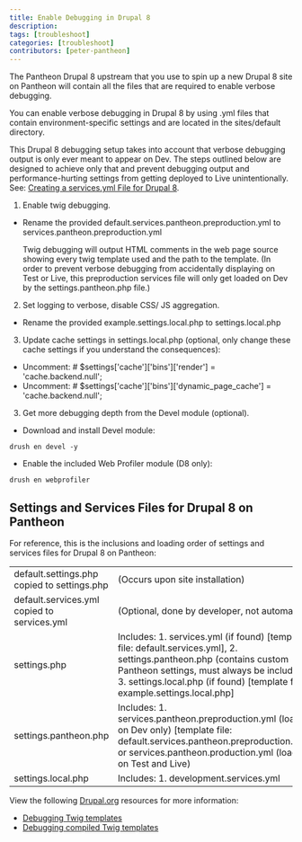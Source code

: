 ```yaml
---
title: Enable Debugging in Drupal 8
description:
tags: [troubleshoot]
categories: [troubleshoot]
contributors: [peter-pantheon]
---
```


The Pantheon Drupal 8 upstream that you use to spin up a new Drupal 8 site on Pantheon will contain all the files that are required to enable verbose debugging. 

You can enable verbose debugging in Drupal 8 by using .yml files that contain environment-specific settings and are located in the sites/default directory. 

This Drupal 8 debugging setup takes into account that verbose debugging output is only ever meant to appear on Dev. The steps outlined below are designed to achieve only that and prevent debugging output and performance-hurting settings from getting deployed to Live unintentionally. See: [Creating a services.yml File for Drupal 8](/docs/services-yml/).

1. Enable twig debugging.
  * Rename the provided default.services.pantheon.preproduction.yml to services.pantheon.preproduction.yml 
 
    Twig debugging will output HTML comments in the web page source showing every twig template used and the path to the template. (In order to prevent verbose debugging from accidentally displaying on Test or Live, this preproduction services file will only get loaded on Dev by the settings.pantheon.php file.)

2. Set logging to verbose, disable CSS/ JS aggregation.
  * Rename the provided example.settings.local.php to settings.local.php
 
3. Update cache settings in settings.local.php (optional, only change these cache settings if you understand the consequences):
  * Uncomment: # $settings['cache']['bins']['render'] = 'cache.backend.null';
  * Uncomment: # $settings['cache']['bins']['dynamic_page_cache'] = 'cache.backend.null';
 
3. Get more debugging depth from the Devel module (optional).
  * Download and install Devel module:
 ```
 drush en devel -y
 ```
  * Enable the included Web Profiler module (D8 only):
 ```
 drush en webprofiler
 ```

## Settings and Services Files for Drupal 8 on Pantheon

For reference, this is the inclusions and loading order of settings and services files for Drupal 8 on Pantheon:

<table class="table  table-bordered table-responsive">
  <tbody>
    <tr>
      <td>default.settings.php copied to settings.php</td>
      <td> (Occurs upon site installation)</td>
    </tr>
    <tr>
      <td>default.services.yml copied to services.yml </td>
      <td>(Optional, done by developer, not automatic)</td>
    </tr>
    <tr>
      <td>settings.php</td>
      <td>Includes: 
   1. services.yml (if found) [template file: default.services.yml], 2. settings.pantheon.php (contains custom Pantheon settings, must always be included), 3. settings.local.php (if found) [template file: example.settings.local.php]</td>
    </tr>
    <tr>
      <td>settings.pantheon.php</td>
      <td>Includes:
   1. services.pantheon.preproduction.yml (loads on Dev only) [template file: default.services.pantheon.preproduction.yml]       or services.pantheon.production.yml (loads on Test and Live)</td>
    </tr>
    <tr>
      <td>settings.local.php</td>
      <td>Includes:
   1. development.services.yml</td>
    </tr>

  </tbody>
</table>

 
View the following [Drupal.org](https://drupal.org) resources for more information:

- [Debugging Twig templates](https://www.drupal.org/docs/8/theming/twig/debugging-twig-templates)
- [Debugging compiled Twig templates](https://www.drupal.org/node/1903374)
